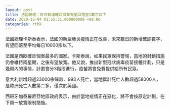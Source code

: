 ```yaml
---
layout: post
title: 法國總理：每日新增確診個案有望回落至1萬宗以下
date: 2020-12-04 01:55:31.000000000 +08:00
categories: rthk
---
```


法國總理卡斯泰表示，法國的新型肺炎疫情正在改善，未來數日的新增確診數字，有望回落至平均每日10000宗以下。

法國是西歐確診個案最多的國家。卡斯泰說，如果民眾保持警惕，當地的封鎖措施仍會維持兩星期，之後有望放寬。他又說，推出新型冠狀病毒疫苗接種計劃，只是幾周內的事情，計劃會分3階段進行，疫苗將會免費提供給所有民眾。

意大利新增超過23000宗確診、993人死亡，當地累計死亡人數超過58000人，是歐洲死亡人數第二多，僅次於英國。

西班牙加泰羅尼亞地區政府表示，由於當地疫情正在惡化，將不會按原定計劃，在下周一放寬限制措施。
